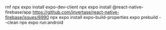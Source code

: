 rnf
npx expo install expo-dev-client
npx expo install @react-native-firebase/app
https://github.com/invertase/react-native-firebase/issues/6990
npx expo install expo-build-properties
expo prebuild --clean
npx expo run:android